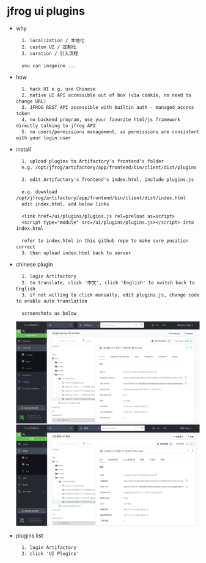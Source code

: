 
# jfrog ui plugins

- why

        1. localization / 本地化
        2. custom UI / 定制化
        3. curation / 引入流程
        
        you can imageine ...

- how

        1. hack UI e.g. use Chinese
        2. native UI API accessible out of box (via cookie, no need to change URL)
        3. JFROG REST API accessible with builtin auth - managed access token
        4. no backend program, use your favorite html/js framework directly talking to jfrog API
        5. no users/permissions management, as permissions are consistent with your login user

- install

        1. upload plugins to Artifactory's frontend's folder
        e.g. /opt/jfrog/artifactory/app/frontend/bin/client/dist/plugins

        2. edit Artifactory's frontend's index.html, include plugins.js
        
        e.g. download /opt/jfrog/artifactory/app/frontend/bin/client/dist/index.html
        edit index.html, add below links
        
        <link href=/ui/plugins/plugins.js rel=preload as=script>
        <script type="module" src=/ui/plugins/plugins.js></script> into index.html
        
        refer to index.html in this github repo to make sure position correct
        3. then upload index.html back to server

- chinese plugin

        1. login Artifactory
        2. to translate, click '中文', click 'English' to switch back to English
        3. if not willing to click manually, edit plugins.js, change code to enable auto translation

        screenshots as below

    ![image info](./images/1.png)
    ![image info](./images/2.png)
        
- plugins list

        1. login Artifactory
        2. click 'UI Plugins'


        



